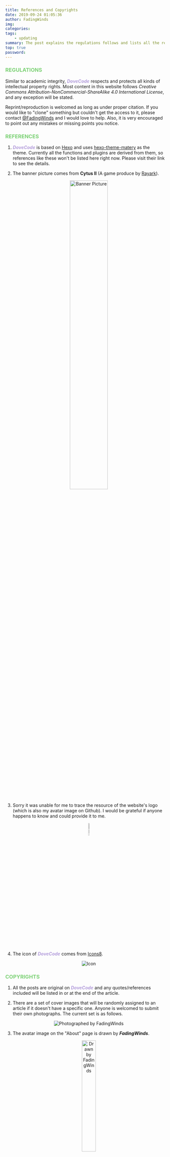 ```yaml
---
title: References and Copyrights
date: 2019-09-24 01:05:36
author: FadingWinds
img: 
categories: 
tags:
    - updating
summary: The post explains the regulations follows and lists all the references and copyrights in DoveCode. It will be updated as needed.
top: true
password:
---
```

### <font color = #7cd175> REGULATIONS </font>

Similar to academic integrity, ***<font color = #b39ddb>DoveCode</font>*** respects and protects all kinds of intellectual property rights. Most content in this website follows *Creative Commons Attribution-NonCommercial-ShareAlike 4.0 International License*, and any exception will be stated. 

Reprint/reproduction is welcomed as long as under proper citation. If you would like to "clone" something but couldn't get the access to it, please contact [@FadingWinds](https://FadingWinds.me/about) and I would love to help. Also, it is very encouraged to point out any mistakes or missing points you notice. 

### <font color = #7cd175> REFERENCES </font>

1. ***<font color = #b39ddb>DoveCode</font>*** is based on [Hexo](https://hexo.io) and uses [hexo-theme-matery](https://github.com/blinkfox/hexo-theme-matery/) as the theme. Currently all the functions and plugins are derived from them, so references like these won't be listed here right now. Please visit their link to see the details.
2. The banner picture comes from **Cytus II** (A game produce by [Rayark](https://www.rayark.com/)). 
    <br>
    <div align = center><img src = "https://od.lk/s/MzBfMTcxMTQwNzdf/Banner.png" width="50%" height="50%" title = "Banner Picture"/></div>
    
3. Sorry it was unable for me to trace the resource of the website's logo (which is also my avatar image on Github). I would be grateful if anyone happens to know and could provide it to me. 
   <br>
   <div align = center><img src = "https://od.lk/s/MzBfMTcxMTQwNzhf/logo.png" width = "10%" title = "Logo"></div>
4. The icon of ***<font color = #b39ddb>DoveCode</font>*** comes from [Icons8](https://icons8.com/icons).
   <br>
   <div align = center><img src = "https://od.lk/s/MzBfMTcxMTQwNzlf/favicon.png" title = "Icon"/></div>

### <font color = #7cd175> COPYRIGHTS </font>

1. All the posts are original on ***<font color = #b39ddb>DoveCode</font>*** and any quotes/references included will be listed in or at the end of the article.
2. There are a set of cover images that will be randomly assigned to an article if it doesn't have a specific one. Anyone is welcomed to submit their own photographs. The current set is as follows.
   <br>
   <div align = center><img src = "https://od.lk/s/MzBfMTcxMTQwODBf/photos.png" title = "Photographed by FadingWinds"/></div>

3. The avatar image on the "About" page is drawn by ***FadingWinds***. 
   <br>
   <div align = center><img src = "https://od.lk/s/MzBfMTcxMTQwODFf/NeverAnAngel.jpg" width = "30%" title = "Drawn by FadingWinds"/></div>